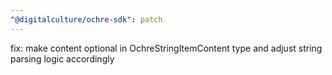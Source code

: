 ```yaml
---
"@digitalculture/ochre-sdk": patch
---
```


fix: make content optional in OchreStringItemContent type and adjust string parsing logic accordingly
